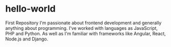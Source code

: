 # hello-world
First Repository
 I'm passionate about frontend development and generally anything about programming. 
 I've worked with languages as JavaScript, PHP and Python. As well as I'm familiar with frameworks like Angular, React, Node.js and Django.
